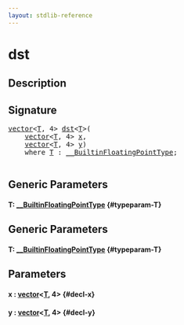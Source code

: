 ```yaml
---
layout: stdlib-reference
---
```


# dst

## Description





## Signature 

<pre>
<a href="/stdlib-reference/types/vector/index">vector</a>&lt;<a href="/stdlib-reference/types/vector/index#typeparam-T" class="code_type">T</a>, 4&gt; <a href="/stdlib-reference/global-decls/dst">dst</a>&lt;<a href="/stdlib-reference/global-decls/dst#typeparam-T" class="code_type">T</a>&gt;(
    <a href="/stdlib-reference/types/vector/index">vector</a>&lt;<a href="/stdlib-reference/types/vector/index#typeparam-T" class="code_type">T</a>, 4&gt; <a href="/stdlib-reference/global-decls/dst#decl-x" class="code_param">x</a>,
    <a href="/stdlib-reference/types/vector/index">vector</a>&lt;<a href="/stdlib-reference/types/vector/index#typeparam-T" class="code_type">T</a>, 4&gt; <a href="/stdlib-reference/global-decls/dst#decl-y" class="code_param">y</a>)
    <span class='code_keyword'>where</span> <a href="/stdlib-reference/global-decls/dst#typeparam-T" class="code_type">T</a> : <a href="/stdlib-reference/interfaces/BuiltinFloatingPointType/index">__BuiltinFloatingPointType</a>;

</pre>

## Generic Parameters

#### T: [\_\_BuiltinFloatingPointType](/stdlib-reference/interfaces/BuiltinFloatingPointType/index) {#typeparam-T}

## Generic Parameters

#### T: [\_\_BuiltinFloatingPointType](/stdlib-reference/interfaces/BuiltinFloatingPointType/index) {#typeparam-T}

## Parameters

#### x  : [vector](/stdlib-reference/types/vector/index)\<[T](/stdlib-reference/types/vector/index#typeparam-T), 4\> {#decl-x}
#### y  : [vector](/stdlib-reference/types/vector/index)\<[T](/stdlib-reference/types/vector/index#typeparam-T), 4\> {#decl-y}

